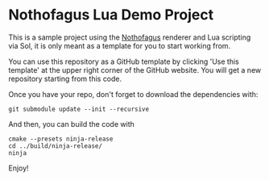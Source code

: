# Nothofagus Lua Demo Project

This is a sample project using the [Nothofagus](https://github.com/dantros/nothofagus) renderer and Lua scripting via Sol, it is only meant as a template for you to start working from.

You can use this repository as a GitHub template by clicking 'Use this template' at the upper right corner of the GitHub website. You will get a new repository starting from this code.

Once you have your repo, don't forget to download the dependencies with:
```
git submodule update --init --recursive
```
And then, you can build the code with
```
cmake --presets ninja-release
cd ../build/ninja-release/
ninja
```
Enjoy!
